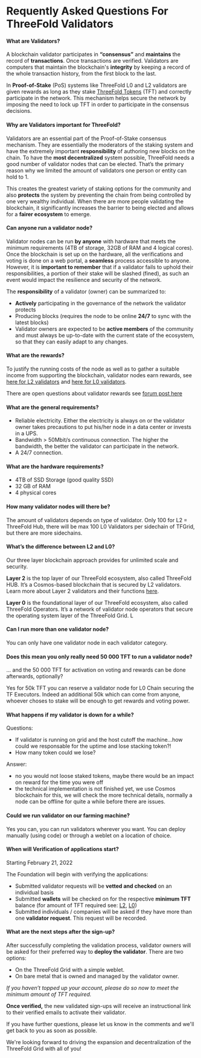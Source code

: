 
# Requently Asked Questions For ThreeFold Validators

#### What are Validators?

A blockchain validator participates in **“consensus”** and **maintains** the record of **transactions**. Once transactions are verified. Validators are computers that maintain the blockchain's **integrity** by keeping a record of the whole transaction history, from the first block to the last. 

In **Proof-of-Stake** (PoS) systems like ThreeFold L0 and L2 validators are given rewards as long as they stake [ThreeFold Tokens](https://threefold.io/tft) (TFT) and correctly participate in the network. This mechanism helps secure the network by imposing the need to lock up TFT in order to participate in the consensus decisions.

#### Why are Validators important for ThreeFold?

Validators are an essential part of the Proof-of-Stake consensus mechanism. They are essentially the moderators of the staking system and have the extremely important **responsibility** of authoring new blocks on the chain. To have the **most decentralized** system possible, ThreeFold needs a good number of validator nodes that can be elected. That’s the primary reason why we limited the amount of validators one person or entity can hold to 1.

This creates the greatest variety of staking options for the community and also **protects** the system by preventing the chain from being controlled by one very wealthy individual. When there are more people validating the blockchain, it significantly increases the barrier to being elected and allows for a **fairer ecosystem** to emerge.

#### Can anyone run a validator node?

Validator nodes can be run **by anyone** with hardware that meets the minimum requirements (4TB of  storage, 32GB of RAM and 4 logical cores). Once the blockchain is set up on the hardware, all the verifications and voting is done on a web portal, a **seamless** process accessible to anyone. However, it is **important to remember** that if a validator fails to uphold their responsibilities, a portion of their stake will be slashed (fined), as such an event would impact the resilience and security of the network. 

The **responsibility** of a validator (owner) can be summarized to:

* **Actively** participating in the governance of the network the validator protects
* Producing blocks (requires the node to be online **24/7** to sync with the latest blocks)
* Validator owners are expected to be **active members** of the community and must always be up-to-date with the current state of the ecosystem, so that they can easily adapt to any changes.

#### What are the rewards?

To justify the running costs of the node as well as to gather a suitable income from supporting the blockchain, validator nodes earn rewards, see [here for L2 validators](validator_l2_details) and [here for L0 validators](validator_l0_details).

There are open questions about validator rewards see [forum post here]()

#### What are the general requirements?

* Reliable electricity. Either the electricity is always on or the validator owner takes precautions to put his/her node in a data center or invests in a UPS.
* Bandwidth > 50Mbit/s continuous connection. The higher the bandwidth, the better the validator can participate in the network.
* A 24/7 connection.

#### What are the hardware requirements?

* 4TB of SSD Storage (good quality SSD)
* 32 GB of RAM
* 4 physical cores

#### How many validator nodes will there be?

The amount of validators depends on type of validator.
Only 100 for L2 = ThreeFold Hub, there will be max 100 L0 Validators per sidechain of TFGrid, but there are more sidechains.

#### What’s the difference between L2 and L0?

Our three layer blockchain approach provides for unlimited scale and security.

**Layer 2** is the top layer of our ThreeFold ecosystem, also called ThreeFold HUB. It’s a Cosmos-based blockchain that is secured by L2 validators. Learn more about Layer 2 validators and their functions [here]().

**Layer 0** is the foundational layer of our ThreeFold ecosystem, also called ThreeFold Operators. It’s a network of validator node operators that secure the operating system layer of the ThreeFold Grid. L

#### Can I run more than one validator node?

You can only have one validator node in each validator category. 


#### Does this mean you only really need 50 000 TFT to run a validator node?

... and the 50 000 TFT for activation on voting and rewards can be done afterwards, optionally?

Yes for 50k TFT you can reserve a validator node for L0 Chain securing the TF Executors.
Indeed an additional 50k which can come from anyone, whoever choses to stake will be enough to get rewards and voting power.

#### What happens if my validator is down for a while?

Questions:
- If validator is running on grid and the host cutoff the machine…how could we responsable for the uptime and lose stacking token?!
- How many token could we lose?

Answer:

- no you would not loose staked tokens, maybe there would be an impact on reward for the time you were off
- the technical implementation is not finished yet, we use Cosmos blockchain for this, we will check the more technical details, normally a node can be offline for quite a while before there are issues.

#### Could we run validator on our farming machine?

Yes you can, you can run validators wherever you want. You can deploy manually (using code) or through a weblet on a location of choice.

#### When will Verification of applications start?

Starting February 21, 2022

The Foundation will begin with verifying the applications:

* Submitted validator requests will be **vetted and checked** on an individual basis
* Submitted **wallets** will be checked on for the respective **minimum TFT** balance (for amount of TFT required see: [L2](validator_l2_details), [L0](validator_l0_details))
* Submitted individuals / companies will be asked if they have more than one **validator request**. This request will be recorded.

#### What are the next steps after the sign-up?

After successfully completing the validation process, validator owners will be asked for their preferred way to **deploy the validator**. There are two options:
  * On the ThreeFold Grid with a simple weblet.
  * On bare metal that is owned and managed by the validator owner.

*If you haven’t topped up your account, please do so now to meet the minimum amount of TFT required.*

**Once verified,** the new validated sign-ups will receive an instructional link to their verified emails to activate their validator.

If you have further questions, please let us know in the comments and we'll get back to you as soon as possible.

We're looking forward to driving the expansion and decentralization of the ThreeFold Grid with all of you!